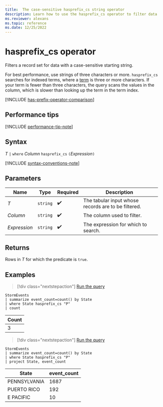 ```yaml
---
title:  The case-sensitive hasprefix_cs string operator
description: Learn how to use the hasprefix_cs operator to filter data with a case-sensitive prefix string.
ms.reviewer: alexans
ms.topic: reference
ms.date: 12/25/2022
---
```

# hasprefix_cs operator

Filters a record set for data with a case-sensitive starting string.

For best performance, use strings of three characters or more. `hasprefix_cs` searches for indexed terms, where a [term](datatypes-string-operators.md#what-is-a-term) is three or more characters. If your term is fewer than three characters, the query scans the values in the column, which is slower than looking up the term in the term index.

[!INCLUDE [has-prefix-operator-comparison](../../includes/has-prefix-operator-comparison.md)]

## Performance tips

[!INCLUDE [performance-tip-note](../../includes/performance-tip-note.md)]

## Syntax

*T* `|` `where` *Column* `hasprefix_cs` `(`*Expression*`)`

[!INCLUDE [syntax-conventions-note](../../includes/syntax-conventions-note.md)]

## Parameters

| Name | Type | Required | Description |
|--|--|--|--|
| *T* | `string` |  :heavy_check_mark: | The tabular input whose records are to be filtered.|
| *Column* | `string` |  :heavy_check_mark: | The column used to filter.|
| *Expression* | `string` |  :heavy_check_mark: | The expression for which to search.|

## Returns

Rows in *T* for which the predicate is `true`.

## Examples

> [!div class="nextstepaction"]
> <a href="https://dataexplorer.azure.com/clusters/help/databases/Samples?query=H4sIAAAAAAAAAwsuyS/KdS1LzSsp5qpRKC7NzU0syqxKVUgFCcUn55fmldiCSQ1NhaRKheCSxJJUoMLyjNSiVAhPISOxuKAoNS2zIj65WEEpQAkoDdYBACZmycFbAAAA" target="_blank">Run the query</a>

```kusto
StormEvents
| summarize event_count=count() by State
| where State hasprefix_cs "P"
| count 
```

|Count|
|-----|
|3|

> [!div class="nextstepaction"]
> <a href="https://dataexplorer.azure.com/clusters/help/databases/Samples?query=H4sIAAAAAAAAAwsuyS/KdS1LzSsp5qpRKC7NzU0syqxKVUgFCcUn55fmldiCSQ1NhaRKheCSxJJUoMLyjNSiVAhPISOxuKAoNS2zIj65WEEpQAkoXVCUn5WaXAJRoINsGAAawoaacAAAAA==" target="_blank">Run the query</a>

```kusto
StormEvents
| summarize event_count=count() by State
| where State hasprefix_cs "P"
| project State, event_count
```

|State|event_count|
|-----|-----------|
|PENNSYLVANIA|1687|
|PUERTO RICO|192|
|E PACIFIC|10|
